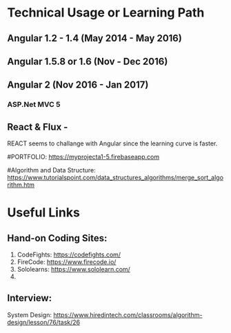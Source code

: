 # Technical Usage or Learning Path
## Angular 1.2 - 1.4 (May 2014 - May 2016)
## Angular 1.5.8 or 1.6 (Nov - Dec 2016)
## Angular 2 (Nov 2016 - Jan 2017)
### ASP.Net MVC 5
## React & Flux - 
 REACT seems to challange with Angular since the learning curve is faster.
 
#PORTFOLIO:
https://myprojecta1-5.firebaseapp.com


#Algorithm and Data Structure:
https://www.tutorialspoint.com/data_structures_algorithms/merge_sort_algorithm.htm


# Useful Links
 ## Hand-on Coding Sites:
 1. CodeFights: https://codefights.com/
 2. FireCode: https://www.firecode.io/
 3. Sololearns: https://www.sololearn.com/
 4. 
 ## Interview: 
 System Design: https://www.hiredintech.com/classrooms/algorithm-design/lesson/76/task/26
